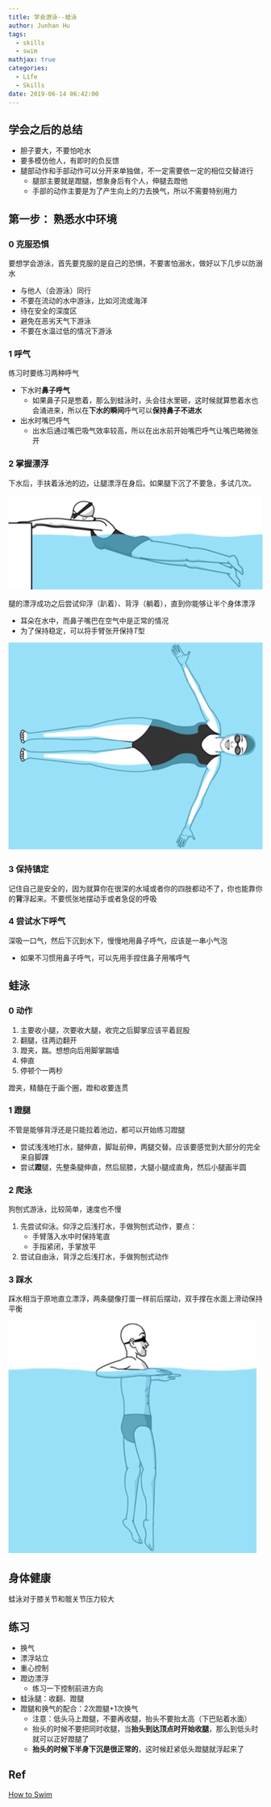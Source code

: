 ```yaml
---
title: 学会游泳--蛙泳
author: Junhan Hu
tags:
  - skills
  - swim
mathjax: true
categories:
  - Life
  - Skills
date: 2019-06-14 06:42:00
---
```


## 学会之后的总结

* 胆子要大，不要怕呛水
* 要多模仿他人，有即时的负反馈
* 腿部动作和手部动作可以分开来单独做，不一定需要依一定的相位交替进行
  * 腿部主要就是蹬腿，想象身后有个人，伸腿去蹬他
  * 手部的动作主要是为了产生向上的力去换气，所以不需要特别用力

## 第一步： 熟悉水中环境

### 0 克服恐惧

要想学会游泳，首先要克服的是自己的恐惧，不要害怕溺水，做好以下几步以防溺水

* 与他人（会游泳）同行
* 不要在流动的水中游泳，比如河流或海洋
* 待在安全的深度区
* 避免在恶劣天气下游泳
* 不要在水温过低的情况下游泳

<!-- more -->

### 1 呼气

练习时要练习两种呼气

* 下水时**鼻子呼气**
  * 如果鼻子只是憋着，那么到蛙泳时，头会往水里砸，这时候就算憋着水也会涌进来，所以在**下水的瞬间**呼气可以**保持鼻子不进水**
* 出水时嘴巴呼气
  * 出水后通过嘴巴吸气效率较高，所以在出水前开始嘴巴呼气让嘴巴略微张开

### 2 掌握漂浮

下水后，手扶着泳池的边，让腿漂浮在身后。如果腿下沉了不要急，多试几次。

![](https://raw.githubusercontent.com/hujunhan/cloudimage/master/img/swim-float-leg.png)

腿的漂浮成功之后尝试仰浮（趴着）、背浮（躺着），直到你能够让半个身体漂浮

* 耳朵在水中，而鼻子嘴巴在空气中是正常的情况
* 为了保持稳定，可以将手臂张开保持$T$型

![](https://raw.githubusercontent.com/hujunhan/cloudimage/master/img/swim-float-T.png)

### 3 保持镇定

记住自己是安全的，因为就算你在很深的水域或者你的四肢都动不了，你也能靠你的**背**浮起来。不要慌张地摆动手或者急促的呼吸

### 4 尝试水下呼气

深吸一口气，然后下沉到水下，慢慢地用鼻子呼气，应该是一串小气泡

* 如果不习惯用鼻子呼气，可以先用手捏住鼻子用嘴呼气

## 蛙泳

### 0 动作

1. 主要收小腿，次要收大腿，收完之后脚掌应该平着屁股
2. 翻腿，往两边翻开 
3. 蹬夹，踹。想想向后用脚掌踹墙
4. 伸直
5. 停顿个一两秒

蹬夹，精髓在于画个圈，蹬和收要连贯

### 1 蹬腿

不管是能够背浮还是只能拉着池边，都可以开始练习蹬腿

* 尝试浅浅地打水，腿伸直，脚趾前伸，两腿交替。应该要感觉到大部分的完全来自脚踝
* 尝试**蹬**腿，先整条腿伸直，然后屈膝，大腿小腿成直角，然后小腿画半圆

### 2 爬泳

狗刨式游泳，比较简单，速度也不慢

1. 先尝试仰泳。仰浮之后浅打水，手做狗刨式动作，要点：
   * 手臂落入水中时保持笔直
   * 手指紧闭，手掌放平
2. 尝试自由泳，背浮之后浅打水，手做狗刨式动作

### 3 踩水

踩水相当于原地直立漂浮，两条腿像打蛋一样前后摆动，双手撑在水面上滑动保持平衡

![](https://raw.githubusercontent.com/hujunhan/cloudimage/master/img/swim-float-trend.png)

## 身体健康

蛙泳对于膝关节和髋关节压力较大

## 练习

* 换气
* 漂浮站立
* 重心控制
* 蹬边漂浮
  * 练习一下控制前进方向
* 蛙泳腿：收翻、蹬腿
* 蹬腿和换气的配合：2次蹬腿+1次换气
  * 注意：低头马上蹬腿，不要再收腿，抬头不要抬太高（下巴贴着水面）
  * 抬头的时候不要把同时收腿，当**抬头到达顶点时开始收腿**，那么到低头时就可以正好蹬腿了 
  * **抬头的时候下半身下沉是很正常的**，这时候赶紧低头蹬腿就浮起来了

## Ref

[How to Swim](https://www.wikihow.com/Swim)

